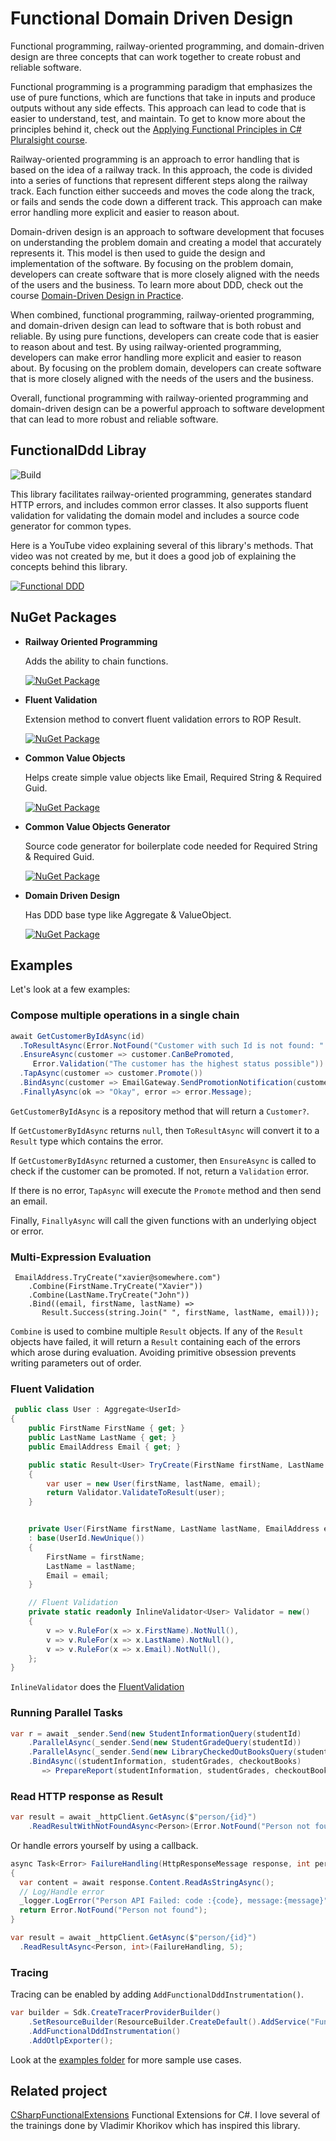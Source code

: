 # Functional Domain Driven Design

Functional programming, railway-oriented programming, and domain-driven design are three concepts that can work together to create robust and reliable software.

Functional programming is a programming paradigm that emphasizes the use of pure functions,
which are functions that take in inputs and produce outputs without any side effects.
This approach can lead to code that is easier to understand, test, and maintain.
To get to know more about the principles behind it, check out the [Applying Functional Principles in C# Pluralsight course](https://enterprisecraftsmanship.com/ps-func).

Railway-oriented programming is an approach to error handling that is based on the idea of a railway track.
In this approach, the code is divided into a series of functions that represent different steps along the railway track.
Each function either succeeds and moves the code along the track, or fails and sends the code down a different track.
This approach can make error handling more explicit and easier to reason about.

Domain-driven design is an approach to software development that focuses on understanding the problem domain and creating a model that accurately represents it.
This model is then used to guide the design and implementation of the software.
By focusing on the problem domain, developers can create software that is more closely aligned with the needs of the users and the business.
To learn more about DDD, check out the course [Domain-Driven Design in Practice](https://app.pluralsight.com/library/courses/domain-driven-design-in-practice/table-of-contents).

When combined, functional programming, railway-oriented programming, and domain-driven design can lead to software that is both robust and reliable.
By using pure functions, developers can create code that is easier to reason about and test.
By using railway-oriented programming, developers can make error handling more explicit and easier to reason about.
By focusing on the problem domain, developers can create software that is more closely aligned with the needs of the users and the business.

Overall, functional programming with railway-oriented programming and domain-driven design can be a powerful approach to software development that can lead to more robust and reliable software.

## FunctionalDdd Libray

![Build](https://github.com/xavierjohn/FunctionalDDD/actions/workflows/build.yml/badge.svg)

This library facilitates railway-oriented programming, generates standard HTTP errors, and includes common error classes.
It also supports fluent validation for validating the domain model and includes a source code generator for common types.


Here is a YouTube video explaining several of this library's methods. That video was not created by me, but it does a good job of explaining the concepts behind this library.

[![Functional DDD](https://img.youtube.com/vi/45yk2nuRjj8/0.jpg)](https://youtu.be/45yk2nuRjj8?t=682)

## NuGet Packages

- **Railway Oriented Programming**

  Adds the ability to chain functions.

  [![NuGet Package](https://img.shields.io/nuget/v/FunctionalDDD.RailwayOrientedProgramming.svg)](https://www.nuget.org/packages/FunctionalDDD.RailwayOrientedProgramming)

- **Fluent Validation**

  Extension method to convert fluent validation errors to ROP Result.

  [![NuGet Package](https://img.shields.io/nuget/v/FunctionalDDD.FluentValidation.svg)](https://www.nuget.org/packages/FunctionalDDD.FluentValidation)
  
- **Common Value Objects**

  Helps create simple value objects like Email, Required String & Required Guid.

  [![NuGet Package](https://img.shields.io/nuget/v/FunctionalDDD.CommonValueObjects.svg)](https://www.nuget.org/packages/FunctionalDDD.CommonValueObjects)

- **Common Value Objects Generator**

  Source code generator for boilerplate code needed for Required String & Required Guid.

  [![NuGet Package](https://img.shields.io/nuget/v/FunctionalDDD.CommonValueObjectGenerator.svg)](https://www.nuget.org/packages/FunctionalDDD.CommonValueObjectGenerator)

- **Domain Driven Design**

  Has DDD base type like Aggregate & ValueObject.

  [![NuGet Package](https://img.shields.io/nuget/v/FunctionalDDD.DomainDrivenDesign.svg)](https://www.nuget.org/packages/FunctionalDDD.DomainDrivenDesign)

## Examples

Let's look at a few examples:

### Compose multiple operations in a single chain

 ```csharp
await GetCustomerByIdAsync(id)
   .ToResultAsync(Error.NotFound("Customer with such Id is not found: " + id))
   .EnsureAsync(customer => customer.CanBePromoted,
      Error.Validation("The customer has the highest status possible"))
   .TapAsync(customer => customer.Promote())
   .BindAsync(customer => EmailGateway.SendPromotionNotification(customer.Email))
   .FinallyAsync(ok => "Okay", error => error.Message);
 ```

`GetCustomerByIdAsync` is a repository method that will return a `Customer?`.

If `GetCustomerByIdAsync` returns `null`, then `ToResultAsync` will convert it to a `Result` type which contains the error.

If `GetCustomerByIdAsync` returned a customer, then `EnsureAsync` is called to check if the customer can be promoted.
 If not, return a `Validation` error.

If there is no error, `TapAsync` will execute the `Promote` method and then send an email.

Finally, `FinallyAsync` will call the given functions with an underlying object or error.

### Multi-Expression Evaluation

```csharp"sal
 EmailAddress.TryCreate("xavier@somewhere.com")
    .Combine(FirstName.TryCreate("Xavier"))
    .Combine(LastName.TryCreate("John"))
    .Bind((email, firstName, lastName) =>
       Result.Success(string.Join(" ", firstName, lastName, email)));
 ```

 `Combine` is used to combine multiple `Result` objects. If any of the `Result` objects have failed, it will return a `Result` containing each of the errors which arose during evaluation. Avoiding primitive obsession prevents writing parameters out of order.

### Fluent Validation

```csharp
 public class User : Aggregate<UserId>
{
    public FirstName FirstName { get; }
    public LastName LastName { get; }
    public EmailAddress Email { get; }

    public static Result<User> TryCreate(FirstName firstName, LastName lastName, EmailAddress email)
    {
        var user = new User(firstName, lastName, email);
        return Validator.ValidateToResult(user);
    }


    private User(FirstName firstName, LastName lastName, EmailAddress email)
    : base(UserId.NewUnique())
    {
        FirstName = firstName;
        LastName = lastName;
        Email = email;
    }

    // Fluent Validation
    private static readonly InlineValidator<User> Validator = new()
    {
        v => v.RuleFor(x => x.FirstName).NotNull(),
        v => v.RuleFor(x => x.LastName).NotNull(),
        v => v.RuleFor(x => x.Email).NotNull(),
    };
}
 ```

`InlineValidator` does the [FluentValidation](https://docs.fluentvalidation.net)

### Running Parallel Tasks

```csharp
var r = await _sender.Send(new StudentInformationQuery(studentId)
    .ParallelAsync(_sender.Send(new StudentGradeQuery(studentId))
    .ParallelAsync(_sender.Send(new LibraryCheckedOutBooksQuery(studentId))
    .BindAsync((studentInformation, studentGrades, checkoutBooks)
       => PrepareReport(studentInformation, studentGrades, checkoutBooks));
```

### Read HTTP response as Result

```csharp
var result = await _httpClient.GetAsync($"person/{id}")
    .ReadResultWithNotFoundAsync<Person>(Error.NotFound("Person not found"));
```

Or handle errors yourself by using a callback.
  
  ```csharp
async Task<Error> FailureHandling(HttpResponseMessage response, int personId)
{
    var content = await response.Content.ReadAsStringAsync();
    // Log/Handle error
    _logger.LogError("Person API Failed: code :{code}, message:{message}", response.StatusCode, content);
    return Error.NotFound("Person not found");
}

var result = await _httpClient.GetAsync($"person/{id}")
    .ReadResultAsync<Person, int>(FailureHandling, 5);

  ```

### Tracing

Tracing can be enabled by adding `AddFunctionalDddInstrumentation()`.

```csharp
var builder = Sdk.CreateTracerProviderBuilder()
    .SetResourceBuilder(ResourceBuilder.CreateDefault().AddService("FunctionDddExample"))
    .AddFunctionalDddInstrumentation()
    .AddOtlpExporter();
```

Look at the [examples folder](https://github.com/xavierjohn/FunctionalDDD/tree/main/Examples) for more sample use cases.

## Related project
[CSharpFunctionalExtensions](https://github.com/vkhorikov/CSharpFunctionalExtensions) Functional Extensions for C#. I love several of the trainings done by Vladimir Khorikov which has inspired this library.